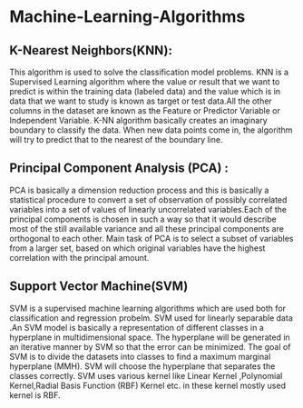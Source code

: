 # Machine-Learning-Algorithms
## K-Nearest Neighbors(KNN): 
This algorithm is used to solve the classification model problems.
KNN is a Supervised Learning algorithm where the value or result that we want to predict is within the training data (labeled data) and the value which is in data that we want to study is known as target or test data.All the other columns in the dataset are known as the Feature or Predictor Variable or Independent Variable.
K-NN algorithm basically creates an imaginary boundary to classify the data. When new data points come in, the algorithm will try to predict that to the nearest of the boundary line.
## Principal Component Analysis (PCA) :
PCA is basically a dimension reduction process and this is basically a statistical procedure to convert a set of observation of possibly correlated variables into a set of values of linearly uncorrelated variables.Each of the principal components is chosen in such a way so that it would describe most of the still available variance and all these principal components are orthogonal to each other.
Main task of PCA is to select a subset of variables from a larger set, based on which original variables have the highest correlation with the principal amount.
## Support Vector Machine(SVM)
SVM is a supervised machine learning algorithms which are used both for classification and regression probelm. SVM used for linearly separable data .An SVM model is basically a representation of different classes in a hyperplane in multidimensional space. The hyperplane will be generated in an iterative manner by SVM so that the error can be minimized. The goal of SVM is to divide the datasets into classes to find a maximum marginal hyperplane (MMH).
SVM will choose the hyperplane that separates the classes correctly. SVM uses various kernel like Linear Kernel ,Polynomial Kernel,Radial Basis Function (RBF) Kernel etc. in these kernel mostly used kernel is RBF.

